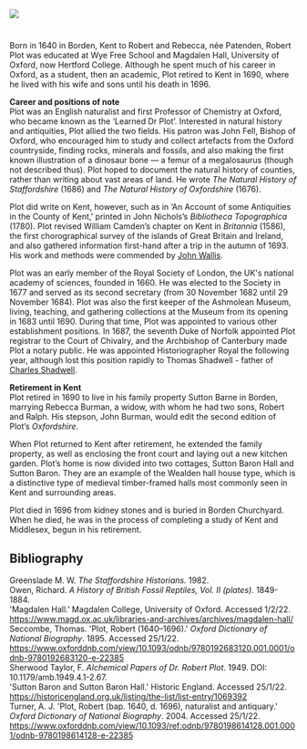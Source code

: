 <a href="https://www.kent-maps.online"><img src="https://kent-map.github.io/mdpress/juncture/ve-button.png"></a>

<param ve-config title="Robert Plot (1640 – 1696)" author="Dr Dominique Gracia and Hannah" layout="vtl" banner="https://raw.githubusercontent.com/kent-map/images/main/banners/17c.jpg"> 

<param ve-entity eid="Q590063" aliases="Wye">
<param ve-entity eid="Q2437595" aliases="Borden">

#

Born in 1640 in Borden, Kent to Robert and Rebecca, née  Patenden, Robert Plot was educated at Wye Free School and Magdalen Hall, University of Oxford, now Hertford College. Although he spent much of his career in Oxford, as a student, then an academic, Plot retired to Kent in 1690, where he lived with his wife and sons until his death in 1696.
<param ve-image url="https://upload.wikimedia.org/wikipedia/commons/c/cd/Portrait_of_Robert_Plot_D_D_by_Sylvester_Harding.jpg" label="Robert Plot by Sylvester Harding, Public domain, via Wikimedia Commons"> 

**Career and positions of note**   
Plot was an English naturalist and first Professor of Chemistry at Oxford, who became known as the ‘Learned Dr Plot’. Interested in natural history and antiquities, Plot allied the two fields. His patron was John Fell, Bishop of Oxford, who encouraged him to study and collect artefacts from the Oxford countryside, finding rocks, minerals and fossils, and also making the first known illustration of a dinosaur bone — a femur of a megalosaurus (though not described thus). Plot hoped to document the natural history of counties, rather than writing about vast areas of land. He wrote _The Natural History of Staffordshire_ (1686) and _The Natural History of Oxfordshire_ (1676). 
<param ve-image url="https://upload.wikimedia.org/wikipedia/commons/6/6b/Megalosaurus_femur.jpg" label="Plate showing a Megalosaurus femur, from Richard Owen's _A History of British Reptiles_ (Dinosauria Plate 29)" attribution="Public domain, via Wikimedia Commons"> 

Plot did write on Kent, however, such as in ‘An Account of some Antiquities in the County of Kent,’ printed in John Nichols’s _Bibliotheca Topographica_ (1780). Plot revised William Camden’s chapter on Kent in _Britannia_ (1586), the first chorographical survey of the islands of Great Britain and Ireland, and also gathered information first-hand after a trip in the autumn of 1693. His work and methods were commended by [John Wallis](/17c/17c-wallis-biography).
<param ve-image url="https://upload.wikimedia.org/wikipedia/commons/4/4f/Britannia_by_William_Camden_Title_page.jpg" label="Title page of the first map edition of illiam Camden's _Britannia_ (1607)" attribution="Public domain, via Wikimedia Commons">

Plot was an early member of the Royal Society of London, the UK's national academy of sciences, founded in 1660. He was elected to the Society in 1677 and served as its second secretary (from 30 November 1682 until 29 November 1684). Plot was also the first keeper of the Ashmolean Museum, living, teaching, and gathering collections at the Museum from its opening in 1683 until 1690. During that time, Plot was appointed to various other establishment positions. In 1687, the seventh Duke of Norfolk appointed Plot registrar to the Court of Chivalry, and the Archbishop of Canterbury made Plot a notary public. He was appointed Historiographer Royal the following year, although lost this position rapidly to Thomas Shadwell - father of [Charles Shadwell](/18c/18c-shadwell-biography).
<param ve-image url="https://upload.wikimedia.org/wikipedia/commons/6/6d/Ashmolean_Museum_in_July_2014.jpg" label="Ashmolean Museum, 2014" attribution="Lewis Clarke via Wikimedia Commons, CC BY-SA 2.0">

**Retirement in Kent**   
Plot retired in 1690 to live in his family property Sutton Barne in Borden, marrying Rebecca Burman, a widow, with whom he had two sons, Robert and Ralph. His stepson, John Burman, would edit the second edition of Plot’s _Oxfordshire_.
<param ve-map center="Q26322356" zoom="14">

When Plot returned to Kent after retirement, he extended the family property, as well as enclosing the front court and laying out a new kitchen garden. Plot’s home is now divided into two cottages, Sutton Baron Hall and Sutton Baron. They are an example of the Wealden hall house type, which is a distinctive type of medieval timber-framed halls most commonly seen in Kent and surrounding areas.
<param ve-image url="https://upload.wikimedia.org/wikipedia/en/e/e1/Bayleaf_dismantling.gif" label="Photo of Bayleaf farmhouse, a medieval hall house, being dismantled, Ide Hill, Kent" attribution="via Wikimedia Commons">

Plot died in 1696 from kidney stones and is buried in Borden Churchyard. When he died, he was in the process of completing a study of Kent and Middlesex, begun in his retirement. 
<param ve-image url="https://upload.wikimedia.org/wikipedia/commons/3/3b/Church_of_St_Peter_and_St_Paul%2C_Borden_-_geograph.org.uk_-_655985.jpg" label="Church of St Peter and St Paul, Borden" attribution="Richard Dorrell via Wikimedia Commons, CC BY-SA 2.0">
<param ve-map center="Q2437595" zoom="14">

## Bibliography
Greenslade M. W. _The Staffordshire Historians._ 1982.   
Owen, Richard. _A History of British Fossil Reptiles, Vol. II (plates)._ 1849-1884.   
'Magdalen Hall.' Magdalen College, University of Oxford. Accessed 1/2/22. https://www.magd.ox.ac.uk/libraries-and-archives/archives/magdalen-hall/   
Seccombe, Thomas. 'Plot, Robert (1640–1696).' _Oxford Dictionary of National Biography_. 1895. Accessed 25/1/22. https://www.oxforddnb.com/view/10.1093/odnb/9780192683120.001.0001/odnb-9780192683120-e-22385    
Sherwood Taylor, F. _Alchemical Papers of Dr. Robert Plot_. 1949. DOI: 10.1179/amb.1949.4.1-2.67.   
'Sutton Baron and Sutton Baron Hall.' Historic England. Accessed 25/1/22. https://historicengland.org.uk/listing/the-list/list-entry/1069392    
Turner, A. J. 'Plot, Robert (bap. 1640, d. 1696), naturalist and antiquary.' _Oxford Dictionary of National Biography_. 2004. Accessed 25/1/22. https://www.oxforddnb.com/view/10.1093/ref:odnb/9780198614128.001.0001/odnb-9780198614128-e-22385    

